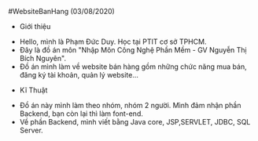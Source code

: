 #WebsiteBanHang
(03/08/2020)
* Giới thiệu
- Hello, mình là Phạm Đức Duy. Học tại PTIT cơ sở TPHCM.
- Đây là đồ án môn "Nhập Môn Công Nghệ Phần Mềm - GV Nguyễn Thị Bích Nguyên".
- Đồ án mình làm về website bán hàng gồm những chức năng mua bán, đăng ký tài khoản, quản lý website...
* Kĩ Thuật
- Đồ án này mình làm theo nhóm, nhóm 2 người. Mình đảm nhận phần Backend, bạn còn lại thì làm font-end.
- Về phần Backend, mình viết bằng Java core, JSP,SERVLET, JDBC, SQL Server.